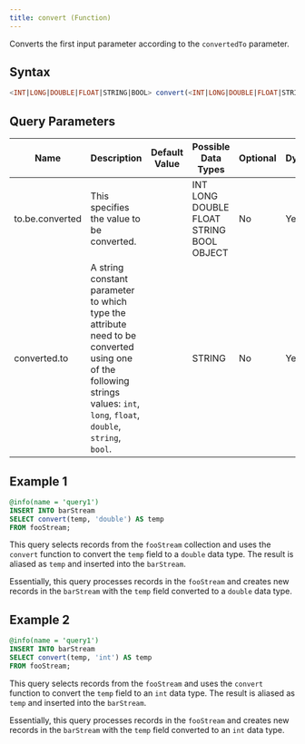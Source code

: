 ```yaml
---
title: convert (Function)
---
```


Converts the first input parameter according to the `convertedTo` parameter.

## Syntax

```sql
<INT|LONG|DOUBLE|FLOAT|STRING|BOOL> convert(<INT|LONG|DOUBLE|FLOAT|STRING|BOOL|OBJECT> to.be.converted, <STRING> converted.to)
```

## Query Parameters

| Name            | Description     | Default Value | Possible Data Types                      | Optional | Dynamic |
|------------|-----------------------------------|---------------|-----------------|----------|---------|
| to.be.converted | This specifies the value to be converted.    |               | INT LONG DOUBLE FLOAT STRING BOOL OBJECT | No       | Yes     |
| converted.to    | A string constant parameter to which type the attribute need to be converted using one of the following strings values: `int`, `long`, `float`, `double`, `string`, `bool`. |               | STRING                                   | No       | Yes     |

## Example 1

```sql
@info(name = 'query1')
INSERT INTO barStream
SELECT convert(temp, 'double') AS temp
FROM fooStream;
```

This query selects records from the `fooStream` collection and uses the `convert` function to convert the `temp` field to a `double` data type. The result is aliased as `temp` and inserted into the `barStream`.

Essentially, this query processes records in the `fooStream` and creates new records in the `barStream` with the `temp` field converted to a `double` data type.

## Example 2

```sql
@info(name = 'query1')
INSERT INTO barStream
SELECT convert(temp, 'int') AS temp
FROM fooStream;
```

This query selects records from the `fooStream` and uses the `convert` function to convert the `temp` field to an `int` data type. The result is aliased as `temp` and inserted into the `barStream`.

Essentially, this query processes records in the `fooStream` and creates new records in the `barStream` with the `temp` field converted to an `int` data type.
